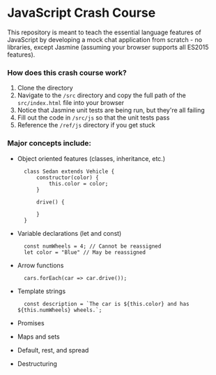 # JavaScript Crash Course

This repository is meant to teach the essential language features of JavaScript by developing a mock chat application from scratch - no libraries, except Jasmine (assuming your browser supports all ES2015 features).

### How does this crash course work?

1. Clone the directory
2. Navigate to the `/src` directory and copy the full path of the `src/index.html` file into your browser
3. Notice that Jasmine unit tests are being run, but they're all failing
4. Fill out the code in `/src/js` so that the unit tests pass
5. Reference the `/ref/js` directory if you get stuck

### Major concepts include:

* Object oriented features (classes, inheritance, etc.)
    
        class Sedan extends Vehicle {
            constructor(color) {
                this.color = color;
            }

            drive() {

            }
        }
        
* Variable declarations (let and const)

        const numWheels = 4; // Cannot be reassigned
        let color = "Blue" // May be reassigned

* Arrow functions

        cars.forEach(car => car.drive());

* Template strings

        const description = `The car is ${this.color} and has ${this.numWheels} wheels.`;

* Promises
* Maps and sets
* Default, rest, and spread
* Destructuring
